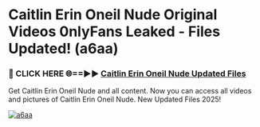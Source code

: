 # Caitlin Erin Oneil Nude Original Videos 0nlyFans Leaked - Files Updated! (a6aa)

<h3>🔴 CLICK HERE 🌐==►► <a href="https://tinyurl.com/4mcuefdz" rel="nofollow">Caitlin Erin Oneil Nude Updated Files</a></h3>

Get Caitlin Erin Oneil Nude and all content. Now you can access all videos and pictures of Caitlin Erin Oneil Nude. New Updated Files 2025!

[![a6aa](https://i.imgur.com/StAQSOY.gif)](https://tinyurl.com/4mcuefdz)
